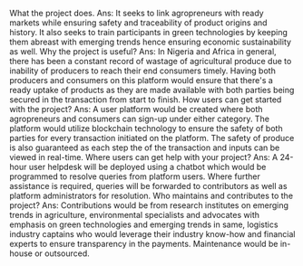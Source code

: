 What the project does. Ans: It seeks to link agropreneurs with ready markets while ensuring safety and traceability of product origins and history. It also seeks to train participants in green technologies by keeping them abreast with emerging trends hence ensuring economic sustainability as well.
Why the project is useful? Ans: In Nigeria and Africa in general, there has been a constant record of wastage of agricultural produce due to inability of producers to reach their end consumers timely. Having both producers and consumers on this platform would ensure that there's a ready uptake of products as they are made available with both parties being secured in the transaction from start to finish.
How users can get started with the project? Ans: A user platform would be created where both agropreneurs and consumers can sign-up under either category. The platform would utilize blockchain technology to ensure the safety of both parties for every transaction initiated on the platform. The safety of produce is also guaranteed as each step the of the transaction and inputs can be viewed in real-time.
Where users can get help with your project? Ans: A 24-hour user helpdesk will be deployed using a chatbot which would be programmed to resolve queries from platform users. Where further assistance is required, queries will be forwarded to contributors as well as platform administrators for resolution.
Who maintains and contributes to the project? Ans: Contributions would be from research institutes on emerging trends in agriculture, environmental specialists and advocates with emphasis on green technologies and emerging trends in same, logistics industry captains who would leverage their industry know-how and financial experts to ensure transparency in the payments.  Maintenance would be in-house or outsourced.
